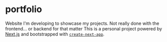 # portfolio
Website I'm developing to showcase my projects. Not really done with the frontend... or backend for that matter
This is a personal project powered by [Next.js](https://nextjs.org/) and bootstrapped with [`create-next-app`](https://github.com/vercel/next.js/tree/canary/packages/create-next-app).
